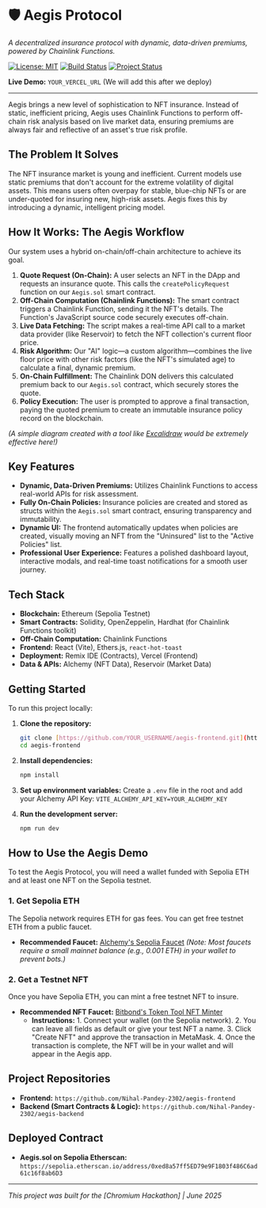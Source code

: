 # 🛡️ Aegis Protocol

*A decentralized insurance protocol with dynamic, data-driven premiums, powered by Chainlink Functions.*

[![License: MIT](https://img.shields.io/badge/License-MIT-yellow.svg)](https://opensource.org/licenses/MIT)
[![Build Status](https://img.shields.io/badge/Build-Passing-brightgreen)](https://github.com/YOUR_USERNAME/aegis-frontend)
[![Project Status](https://img.shields.io/badge/Status-Feature_Complete-blue)](https://github.com/YOUR_USERNAME/aegis-frontend)

**Live Demo:** `YOUR_VERCEL_URL` (We will add this after we deploy)

---

Aegis brings a new level of sophistication to NFT insurance. Instead of static, inefficient pricing, Aegis uses Chainlink Functions to perform off-chain risk analysis based on live market data, ensuring premiums are always fair and reflective of an asset's true risk profile.

## The Problem It Solves

The NFT insurance market is young and inefficient. Current models use static premiums that don't account for the extreme volatility of digital assets. This means users often overpay for stable, blue-chip NFTs or are under-quoted for insuring new, high-risk assets. Aegis fixes this by introducing a dynamic, intelligent pricing model.

## How It Works: The Aegis Workflow

Our system uses a hybrid on-chain/off-chain architecture to achieve its goal.

1. **Quote Request (On-Chain):** A user selects an NFT in the DApp and requests an insurance quote. This calls the `createPolicyRequest` function on our `Aegis.sol` smart contract.
2. **Off-Chain Computation (Chainlink Functions):** The smart contract triggers a Chainlink Function, sending it the NFT's details. The Function's JavaScript source code securely executes off-chain.
3. **Live Data Fetching:** The script makes a real-time API call to a market data provider (like Reservoir) to fetch the NFT collection's current floor price.
4. **Risk Algorithm:** Our "AI" logic—a custom algorithm—combines the live floor price with other risk factors (like the NFT's simulated age) to calculate a final, dynamic premium.
5. **On-Chain Fulfillment:** The Chainlink DON delivers this calculated premium back to our `Aegis.sol` contract, which securely stores the quote.
6. **Policy Execution:** The user is prompted to approve a final transaction, paying the quoted premium to create an immutable insurance policy record on the blockchain.

*(A simple diagram created with a tool like [Excalidraw](https://excalidraw.com/) would be extremely effective here!)*

## Key Features

* **Dynamic, Data-Driven Premiums:** Utilizes Chainlink Functions to access real-world APIs for risk assessment.
* **Fully On-Chain Policies:** Insurance policies are created and stored as structs within the `Aegis.sol` smart contract, ensuring transparency and immutability.
* **Dynamic UI:** The frontend automatically updates when policies are created, visually moving an NFT from the "Uninsured" list to the "Active Policies" list.
* **Professional User Experience:** Features a polished dashboard layout, interactive modals, and real-time toast notifications for a smooth user journey.

## Tech Stack

* **Blockchain:** Ethereum (Sepolia Testnet)
* **Smart Contracts:** Solidity, OpenZeppelin, Hardhat (for Chainlink Functions toolkit)
* **Off-Chain Computation:** Chainlink Functions
* **Frontend:** React (Vite), Ethers.js, `react-hot-toast`
* **Deployment:** Remix IDE (Contracts), Vercel (Frontend)
* **Data & APIs:** Alchemy (NFT Data), Reservoir (Market Data)

## Getting Started

To run this project locally:

1. **Clone the repository:**

    ```bash
    git clone [https://github.com/YOUR_USERNAME/aegis-frontend.git](https://github.com/YOUR_USERNAME/aegis-frontend.git)
    cd aegis-frontend
    ```

2. **Install dependencies:**

    ```bash
    npm install
    ```

3. **Set up environment variables:**
    Create a `.env` file in the root and add your Alchemy API Key:
    `VITE_ALCHEMY_API_KEY=YOUR_ALCHEMY_KEY`
4. **Run the development server:**

    ```bash
    npm run dev
    ```

## How to Use the Aegis Demo

To test the Aegis Protocol, you will need a wallet funded with Sepolia ETH and at least one NFT on the Sepolia testnet.

### 1. Get Sepolia ETH

The Sepolia network requires ETH for gas fees. You can get free testnet ETH from a public faucet.

* **Recommended Faucet:** [Alchemy's Sepolia Faucet](https://www.alchemy.com/faucets/ethereum-sepolia)
    *(Note: Most faucets require a small mainnet balance (e.g., 0.001 ETH) in your wallet to prevent bots.)*

### 2. Get a Testnet NFT

Once you have Sepolia ETH, you can mint a free testnet NFT to insure.

* **Recommended NFT Faucet:** [Bitbond's Token Tool NFT Minter](https://tokentool.bitbond.com/create-nft/ethereum-sepolia)
  * **Instructions:**
        1. Connect your wallet (on the Sepolia network).
        2. You can leave all fields as default or give your test NFT a name.
        3. Click "Create NFT" and approve the transaction in MetaMask.
        4. Once the transaction is complete, the NFT will be in your wallet and will appear in the Aegis app.

## Project Repositories

* **Frontend:** `https://github.com/Nihal-Pandey-2302/aegis-frontend`
* **Backend (Smart Contracts & Logic):** `https://github.com/Nihal-Pandey-2302/aegis-backend`

## Deployed Contract

* **Aegis.sol on Sepolia Etherscan:**
    `https://sepolia.etherscan.io/address/0xed8a57ff5ED79e9F1803f486C6ad61c16f8ab6D3`

---
*This project was built for the [Chromium Hackathon] | June 2025*

